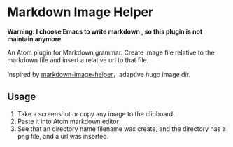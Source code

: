 # Markdown Image Helper

**Warning: I choose Emacs to write markdown , so this plugin is not maintain anymore**

An Atom plugin for Markdown grammar. Create image file relative to the markdown file and insert a relative url to that file.

Inspired by [markdown-image-helper](https://github.com/1071496910/atom-hugo-image)，adaptive hugo image dir.

## Usage
1. Take a screenshot or copy any image to the clipboard.
2. Paste it into Atom markdown editor
3. See that an directory name filename was create, and the directory has a png file, and a url was inserted.
